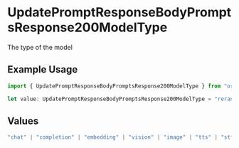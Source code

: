 # UpdatePromptResponseBodyPromptsResponse200ModelType

The type of the model

## Example Usage

```typescript
import { UpdatePromptResponseBodyPromptsResponse200ModelType } from "orq-poc-typescript-multi-env-version/models/operations";

let value: UpdatePromptResponseBodyPromptsResponse200ModelType = "rerank";
```

## Values

```typescript
"chat" | "completion" | "embedding" | "vision" | "image" | "tts" | "stt" | "rerank"
```
